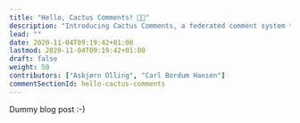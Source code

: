```yaml
---
title: "Hello, Cactus Comments! 👋🌵"
description: "Introducing Cactus Comments, a federated comment system that you can embed anywhere. It respects your privacy, and puts you in control."
lead: ""
date: 2020-11-04T09:19:42+01:00
lastmod: 2020-11-04T09:19:42+01:00
draft: false
weight: 50
contributors: ["Asbjørn Olling", "Carl Bordum Hansen"]
commentSectionId: hello-cactus-comments
---
```


Dummy blog post :-)
